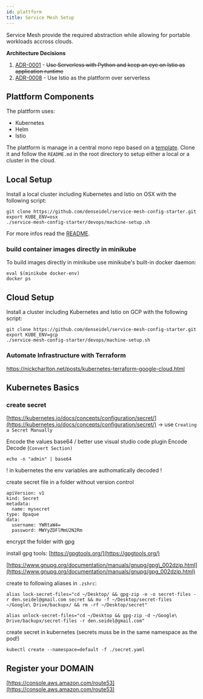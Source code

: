 ```yaml
---
id: plattform
title: Service Mesh Setup
---
```

Service Mesh provide the required abstraction while allowing for portable workloads accross clouds.

**Architecture Decisions**

1. [ADR-0001](adr/adr1.html) - ~~Use Serverless with Python and keep an eye on Istio as application runtime~~
2. [ADR-0008](adr/adr8.html) - Use Istio as the plattform over serverless

## Plattform Components

The plattform uses: 

* Kubernetes 
* Helm
* Istio

The plattform is manage in a central mono repo based on a [template](link-to-service-mesh-quickstarter). Clone it and follow the `README.md` in the root directory to setup either a local or a cluster in the cloud.

## Local Setup

Install a local cluster including Kubernetes and Istio on OSX with the following script: 

```
git clone https://github.com/denseidel/service-mesh-config-starter.git
export KUBE_ENV=osx
./service-mesh-config-starter/devops/machine-setup.sh
```

For more infos read the [README](https://github.com/denseidel/service-mesh-config-starter).

### build container images directly in minikube

To build images directly in minikube use minikube's built-in docker daemon:

```text
eval $(minikube docker-env)
docker ps
```

## Cloud Setup 

Install a cluster including Kubernetes and Istio on GCP with the following script: 

```
git clone https://github.com/denseidel/service-mesh-config-starter.git
export KUBE_ENV=gcp
./service-mesh-config-starter/devops/machine-setup.sh
```

### Automate Infrastructure with Terraform

https://nickcharlton.net/posts/kubernetes-terraform-google-cloud.html

## Kubernetes Basics

### create secret

[https://kubernetes.io/docs/concepts/configuration/secret/](https://kubernetes.io/docs/concepts/configuration/secret/) -&gt; use `Creating a Secret Manually`

Encode the values base64 / better use visual studio code plugin Encode Decode \(`Convert Section)`

```text
echo -n "admin" | base64
```

! in kubernetes the env variables are authomatically decoded !

create secret file in a folder without version control

```text
apiVersion: v1
kind: Secret
metadata:
  name: mysecret
type: Opaque
data:
  username: YWRtaW4=
  password: MWYyZDFlMmU2N2Rm
```

encrypt the folder with gpg

install gpg tools: [https://gpgtools.org/](https://gpgtools.org/)

[https://www.gnupg.org/documentation/manuals/gnupg/gpg\_002dzip.html](https://www.gnupg.org/documentation/manuals/gnupg/gpg_002dzip.html)

create to following aliases in `.zshrc`:

```text
alias lock-secret-files="cd ~/Desktop/ && gpg-zip -e -o secret-files -r den.seidel@gmail.com secret && mv -f ~/Desktop/secret-files ~/Google\ Drive/backupx/ && rm -rf ~/Desktop/secret"

alias unlock-secret-files="cd ~/Desktop && gpg-zip -d ~/Google\ Drive/backupx/secret-files -r den.seidel@gmail.com"
```

create secret in kubernetes \(secrets muss be in the same namespace as the pod!\)

```text
kubectl create --namespace=default -f ./secret.yaml
```

## Register your DOMAIN

[https://console.aws.amazon.com/route53](https://console.aws.amazon.com/route53)